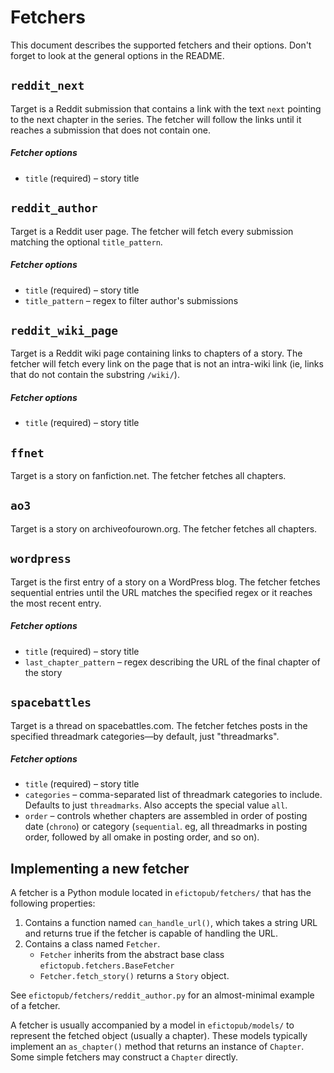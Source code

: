 # Fetchers

This document describes the supported fetchers and their options. Don't forget to
look at the general options in the README.

## `reddit_next`

Target is a Reddit submission that contains a link with the text `next` pointing
to the next chapter in the series. The fetcher will follow the links until it reaches
a submission that does not contain one.

##### Fetcher options

* `title` (required) – story title

## `reddit_author`

Target is a Reddit user page. The fetcher will fetch every submission matching the
optional `title_pattern`.

##### Fetcher options

* `title` (required) – story title
* `title_pattern` – regex to filter author's submissions

## `reddit_wiki_page`

Target is a Reddit wiki page containing links to chapters of a story. The fetcher
will fetch every link on the page that is not an intra-wiki link (ie, links that
do not contain the substring `/wiki/`).

##### Fetcher options

* `title` (required) – story title

## `ffnet`

Target is a story on fanfiction.net. The fetcher fetches all chapters.

## `ao3`

Target is a story on archiveofourown.org. The fetcher fetches all chapters.

## `wordpress`

Target is the first entry of a story on a WordPress blog. The fetcher fetches
sequential entries until the URL matches the specified regex or it reaches the most
recent entry.

##### Fetcher options

* `title` (required) – story title
* `last_chapter_pattern` – regex describing the URL of the final chapter of the story

## `spacebattles`

Target is a thread on spacebattles.com. The fetcher fetches posts in the specified
threadmark categories—by default, just "threadmarks".

##### Fetcher options

* `title` (required) – story title
* `categories` – comma-separated list of threadmark categories to include.
  Defaults to just `threadmarks`. Also accepts the special value `all`.
* `order` – controls whether chapters are assembled in order of posting date (`chrono`)
  or category (`sequential`. eg, all threadmarks in posting order, followed by all
  omake in posting order, and so on).

## Implementing a new fetcher

A fetcher is a Python module located in `efictopub/fetchers/` that has the following
properties:

1. Contains a function named `can_handle_url()`, which takes a string URL and returns
   true if the fetcher is capable of handling the URL.
1. Contains a class named `Fetcher`.
   * `Fetcher` inherits from the abstract base class `efictopub.fetchers.BaseFetcher`
   * `Fetcher.fetch_story()` returns a `Story` object.

See `efictopub/fetchers/reddit_author.py` for an almost-minimal example of a fetcher.

A fetcher is usually accompanied by a model in `efictopub/models/` to represent the
fetched object (usually a chapter). These models typically implement an `as_chapter()`
method that returns an instance of `Chapter`. Some simple fetchers may construct
a `Chapter` directly.
